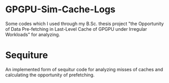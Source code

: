 # GPGPU-Sim-Cache-Logs
Some codes which I used through my B.Sc. thesis project "the Opportunity of Data Pre-fetching in Last-Level Cache of GPGPU under Irregular Workloads" for analyzing.
# Sequiture
An implemented form of sequitur code for analyzing misses of caches and calculating the opportunity of prefetching.
